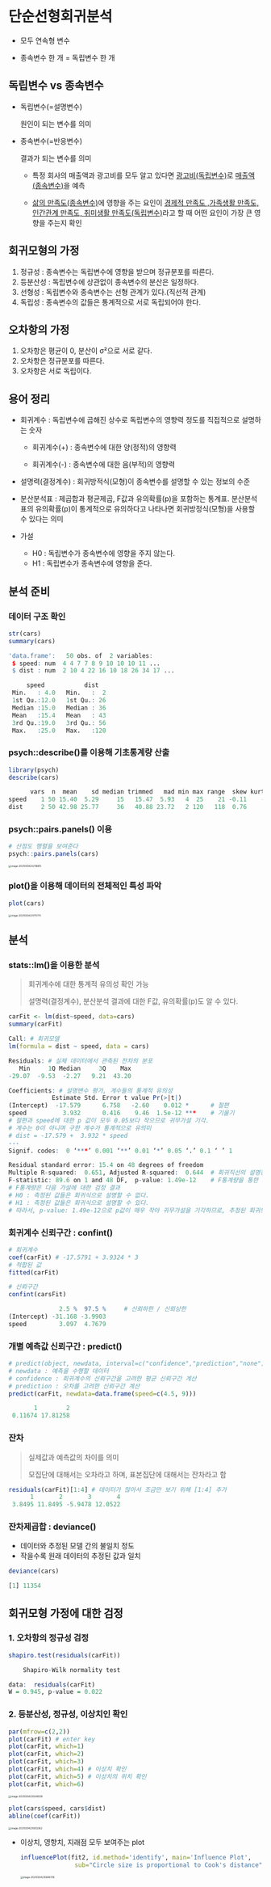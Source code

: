 # 단순선형회귀분석

- 모두 연속형 변수

- 종속변수 한 개 = 독립변수 한 개

  

## 독립변수 vs 종속변수

- 독립변수(=설명변수)

  원인이 되는 변수를 의미

- 종속변수(=반응변수)

  결과가 되는 변수를 의미

  - 특정 회사의 매출액과 광고비를 모두 알고 있다면 <u>광고비(독립변수)</u>로 <u>매출액(종속변수)</u>을 예측

  - <u>삶의 만족도(종속변수)</u>에 영향을 주는 요인이 <u>경제적 만족도 ,가족생활 만족도, 인간관계 만족도, 취미생활 만족도(독립변수)</u>라고 할 때 어떤 요인이 가장 큰 영향을 주는지 확인

    

 ## 회귀모형의 가정

1. 정규성 : 종속변수는 독립변수에 영향을 받으며 정규분포를 따른다.
2. 등분산성 : 독립변수에 상관없이 종속변수의 분산은 일정하다.
3. 선형성 : 독립변수와 종속변수는 선형 관계가 있다.(직선적 관계)
4. 독립성 : 종속변수의 값들은 통계적으로 서로 독립되어야 한다.



## 오차항의 가정

1. 오차항은 평균이 0, 분산이 σ²으로 서로 같다.
2. 오차항은 정규분포를 따른다.
3. 오차항은 서로 독립이다.



## 용어 정리

- 회귀계수 : 독립변수에 곱해진 상수로 독립변수의 영향력 정도를 직접적으로 설명하는 숫자

  - 회귀계수(+) : 종속변수에 대한 양(정적)의 영향력

  - 회귀계수(-) : 종속변수에 대한 음(부적)의 영향력

- 설명력(결정계수) : 회귀방적식(모형)이 종속변수를 설명할 수 있는 정보의 수준

- 분산분석표 : 제곱합과 평균제곱, F값과 유의확률(p)을 포함하는 통계표. 분산분석표의 유의확률(p)이 통계적으로 유의하다고 나타나면 회귀방정식(모형)을 사용할 수 있다는 의미

- 가설

  - H0 : 독립변수가 종속변수에 영향을 주지 않는다.
  - H1 : 독립변수가 종속변수에 영향을 준다.



## 분석 준비

### 데이터 구조 확인

```R
str(cars)
summary(cars)
```

```R
'data.frame':	50 obs. of  2 variables:
 $ speed: num  4 4 7 7 8 9 10 10 10 11 ...
 $ dist : num  2 10 4 22 16 10 18 26 34 17 ...

     speed           dist    
 Min.   : 4.0   Min.   :  2  
 1st Qu.:12.0   1st Qu.: 26  
 Median :15.0   Median : 36  
 Mean   :15.4   Mean   : 43  
 3rd Qu.:19.0   3rd Qu.: 56  
 Max.   :25.0   Max.   :120 
```

### psych::describe()를 이용해 기초통계량 산출

```R
library(psych)
describe(cars)
```

```R
      vars  n  mean    sd median trimmed   mad min max range  skew kurtosis   se
speed    1 50 15.40  5.29     15   15.47  5.93   4  25    21 -0.11    -0.67 0.75
dist     2 50 42.98 25.77     36   40.88 23.72   2 120   118  0.76     0.12 3.64
```

### psych::pairs.panels() 이용

```R
# 산점도 행렬을 보여준다
psych::pairs.panels(cars)
```

<img src="C:%5CUsers%5Ckimih%5CAppData%5CRoaming%5CTypora%5Ctypora-user-images%5Cimage-20210304232116815.png" alt="image-20210304232116815" style="zoom:33%;" />

### plot()을 이용해 데이터의 전체적인 특성 파악

```R
plot(cars)
```

<img src="C:%5CUsers%5Ckimih%5CAppData%5CRoaming%5CTypora%5Ctypora-user-images%5Cimage-20210304231711775.png" alt="image-20210304231711775" style="zoom: 33%;" />

## 분석

### stats::lm()을 이용한 분석

> 회귀계수에 대한 통계적 유의성 확인 가능
>
> 설명력(결정계수), 분산분석 결과에 대한 F값, 유의확률(p)도 알 수 있다.

```R
carFit <- lm(dist~speed, data=cars)
summary(carFit)
```

```R
Call: # 회귀모델
lm(formula = dist ~ speed, data = cars)

Residuals: # 실제 데이터에서 관측된 잔차의 분포
   Min     1Q Median     3Q    Max 
-29.07  -9.53  -2.27   9.21  43.20 

Coefficients: # 설명변수 평가, 계수들의 통계적 유의성
            Estimate Std. Error t value Pr(>|t|)    
(Intercept)  -17.579      6.758   -2.60    0.012 *  	# 절편
speed          3.932      0.416    9.46  1.5e-12 ***	# 기울기
# 절편과 speed에 대한 p 값이 모두 0.05보다 작으므로 귀무가설 기각.
# 계수는 0이 아니며 구한 계수가 통계적으로 유의미
# dist = -17.579 +  3.932 * speed
---
Signif. codes:  0 ‘***’ 0.001 ‘**’ 0.01 ‘*’ 0.05 ‘.’ 0.1 ‘ ’ 1

Residual standard error: 15.4 on 48 degrees of freedom
Multiple R-squared:  0.651,	Adjusted R-squared:  0.644 	# 회귀직선의 설명정도 평가
F-statistic: 89.6 on 1 and 48 DF,  p-value: 1.49e-12	# F통계량을 통한 회귀식의 유의성 평가
# F통계량은 다음 가설에 대한 검정 결과
# H0 : 측정된 값들은 회귀식으로 설명할 수 없다.
# H1 : 측정된 값들은 회귀식으로 설명할 수 있다.
# 따라서, p-value: 1.49e-12으로 p값이 매우 작아 귀무가설을 기각하므로, 추정된 회귀모델은 유의미하다.
```

### 회귀계수 신뢰구간 : confint()

```R
# 회귀계수
coef(carFit) # -17.5791 + 3.9324 * 3
# 적합된 값
fitted(carFit)

# 신뢰구간
confint(carsFit)
```

```R
              2.5 %  97.5 %		# 신뢰하한 / 신뢰상한
(Intercept) -31.168 -3.9903
speed         3.097  4.7679
```

### 개별 예측값 신뢰구간 : predict()

```R
# predict(object, newdata, interval=c("confidence","prediction","none"))
# newdata : 예측을 수행할 데이터
# confidence : 회귀계수의 신뢰구간을 고려한 평균 신뢰구간 계산
# prediction : 오차를 고려한 신뢰구간 계산
predict(carFit, newdata=data.frame(speed=c(4.5, 9)))
```

```R
       1        2 
 0.11674 17.81258 
```

### 잔차

> 실제값과 예측값의 차이를 의미
>
> 모집단에 대해서는 오차라고 하며, 표본집단에 대해서는 잔차라고 함

```R
residuals(carFit)[1:4] # 데이터가 많아서 조금만 보기 위해 [1:4] 추가
      1       2       3       4 
 3.8495 11.8495 -5.9478 12.0522 
```



### 잔차제곱합 : deviance()

- 데이터와 추정된 모델 간의 불일치 정도
- 작을수록 원래 데이터의 추정된 값과 일치

```R
deviance(cars)
```

```R
[1] 11354
```



## 회귀모형 가정에 대한 검정

### 1. 오차항의 정규성 검정

```R
shapiro.test(residuals(carFit))
```

```R
	Shapiro-Wilk normality test

data:  residuals(carFit)
W = 0.945, p-value = 0.022
```

### 2. 등분산성, 정규성, 이상치인 확인

```R
par(mfrow=c(2,2))
plot(carFit) # enter key
plot(carFit, which=1)
plot(carFit, which=2)
plot(carFit, which=3)
plot(carFit, which=4) # 이상치 확인
plot(carFit, which=5) # 이상치의 위치 확인
plot(carFit, which=6)
```

<img src="md-images/image-20210304235548536.png" alt="image-20210304235548536" style="zoom:33%;" />

```R
plot(cars$speed, cars$dist)
abline(coef(carFit))
```

<img src="md-images/image-20210304235612362.png" alt="image-20210304235612362" style="zoom:33%;" />

- 이상치, 영향치, 지래점 모두 보여주는 plot

  ```R
  influencePlot(fit2, id.method='identify', main='Influence Plot',
                 sub="Circle size is proportional to Cook's distance")
  ```

  <img src="md-images/image-20210304235846705.png" alt="image-20210304235846705" style="zoom:33%;" />
